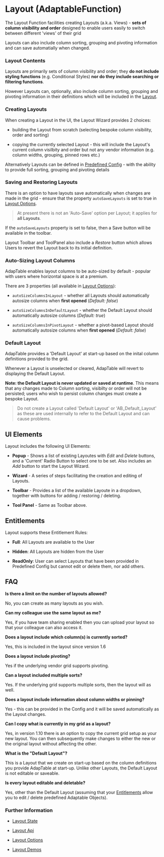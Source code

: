 # Layout (AdaptableFunction)

The Layout Function facilities creating Layouts (a.k.a. Views) - **sets of column visibility and order** designed to enable users easily to switch between different 'views' of their grid

Layouts can also include column sorting, grouping and pivoting information and can save automatially when changed.


### Layout Contents
Layouts are primarily sets of column visibility and order; they **do not include styling functions** (e.g. Conditional Styles) **nor do they include searching or filtering functions**.

However Layouts can, optionally, also include column sorting, grouping and pivoting information in their definitions which will be included in the [Layout](https://api.adaptabletools.com/interfaces/_src_predefinedconfig_layoutstate_.layout.html).



### Creating Layouts
When creating a Layout in the UI, the Layout Wizard provides 2 choices:

- building the Layout from scratch (selecting bespoke column visibility, order and sorting)

- copying the currently selected Layout - this will include the Layout's current column visilbity and order but not any vendor information (e.g. column widths, grouping, pinned rows etc.)

Alternatively Layouts can be defined in [Predefined Config](https://api.adaptabletools.com/interfaces/_src_predefinedconfig_layoutstate_.layoutstate.html) - with the ability to provide full sorting, grouping and pivoting details



### Saving and Restoring Layouts
There is an option to have layouts save automatically when changes are made in the grid - ensure that the property `autoSaveLayouts` is set to true in [Layout Options](https://api.adaptabletools.com/interfaces/_src_adaptableoptions_layoutoptions_.layoutoptions.html#autosavelayouts).

> At present there is not an 'Auto-Save' option per Layout; it applies for **all Layouts**.

If the `autoSaveLayouts` property is set to false, then a Save button will be available in the toolbar.

Layout Toolbar and ToolPanel also include a *Restore* button which allows Users to revert the Layout back to its initial definition.

### Auto-Sizing Layout Columns
AdapTable enables layout columns to be auto-sized by default - popular with users where horizontal space is at a premium.  

There are 3 properties (all available in [Layout Options](https://api.adaptabletools.com/interfaces/_src_adaptableoptions_layoutoptions_.layoutoptions.html)):

- `autoSizeColumnsInLayout` - whether all Layouts should automatically autosize columns when **first opened** (*Default: false*) 

- `autoSizeColumnsInDefaultLayout` - whether the Default Layout should automatically autosize columns (*Default: true*)

- `autoSizeColumnsInPivotLayout` - whether a pivot-based Layout should automatically autosize columns when **first opened** (*Default: false*)

### Default Layout
AdapTable provides a 'Default Layout' at start-up based on the inital column definitions provided to the grid.  

Whenever a Layout is unselected or cleared, AdapTable will revert to displaying the Default Layout.

**Note: the Default Layout is never updated or saved at runtime**.  This means that any changes made to Column sorting, visibilty or order will not be persisted; users who wish to persist column changes must create a bespoke Layout.

> Do not create a Layout called 'Default Layout' or 'AB_Default_Layout' as these are used internally to refer to the Default Layout and can cause problems.


## UI Elements
Layout includes the following UI Elements:

- **Popup** - Shows a list of existing Layoutes with *Edit* and *Delete* buttons, and a 'Current' Radio Button to select one to be set.  Also includes an *Add* button to start the Layout Wizard.

- **Wizard** - A series of steps facilitating the creation and editing of Layouts.

- **Toolbar** - Provides a list of the available Layoute in a dropdown, together with buttons for adding / restoring / deleting.

- **Tool Panel** - Same as Toolbar above.

## Entitlements
Layout supports these Entitlement Rules:

- **Full**: All Layouts are available to the User

- **Hidden**: All Layouts are  hidden from the User

- **ReadOnly**: User can select Layouts that have been provided in Predefined Config but cannot edit or delete them, nor add others.

## FAQ

**Is there a limit on the number of layouts allowed?**

No, you can create as many layouts as you wish.

**Can my colleague use the same layout as me?**

Yes, if you have team sharing enabled then you can upload your layout so that your colleague can also access it.

**Does a layout include which column(s) is currently sorted?**

Yes, this is included in the layout since version 1.6

**Does a layout include pivoting?**

Yes if the underlying vendor grid supports pivoting.

**Can a layout included multiple sorts?**

Yes. If the underlying grid supports multiple sorts, then the layout will as well.

**Does a layout include information about column widths or pinning?**

Yes - this can be provided in the Config and it will be saved automatically as the Layout changes.  

**Can I copy what is currently in my grid as a layout?**

Yes, in version 1.10 there is an option to copy the current grid setup as your new layout. You can then subsequently make changes to either the new or the original layout without affecting the other.

**What is the "Default Layout"?**

This is a Layout that we create on start-up based on the column definitions you provide AdapTable at start-up. Unlike other Layouts, the Default Layout is not editable or saveable.

**Is every layout editable and deletable?**

Yes, other than the Default Layout (assuming that your [Entitlements](../guides/adaptable-entitlements-guide.md) allow you to edit / delete predefined Adaptable Objects).

### Further Information
- [Layout State](https://api.adaptabletools.com/interfaces/_src_predefinedconfig_layoutstate_.layoutstate.html)

- [Layout Api](https://api.adaptabletools.com/interfaces/_src_api_layoutapi_.layoutapi.html)

- [Layout Options](https://api.adaptabletools.com/interfaces/_src_adaptableoptions_layoutoptions_.layoutoptions.html)

- [Layout Demos](https://demo.adaptabletools.com/layout)

